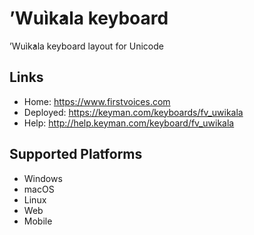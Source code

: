 ’Wuìk̓ala keyboard
======================

’Wuìk̓ala keyboard layout for Unicode

Links
-----

 * Home:     <https://www.firstvoices.com>
 * Deployed: <https://keyman.com/keyboards/fv_uwikala>
 * Help:     <http://help.keyman.com/keyboard/fv_uwikala>
 
Supported Platforms
-------------------

 * Windows
 * macOS
 * Linux
 * Web
 * Mobile

